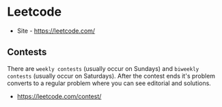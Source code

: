 # Leetcode

- Site - <https://leetcode.com/>

## Contests

There are `weekly contests` (usually occur on Sundays) and `biweekly contests` (usually occur on Saturdays).
After the contest ends it's problem converts to a regular problem
where you can see editorial and solutions.

- <https://leetcode.com/contest/>

